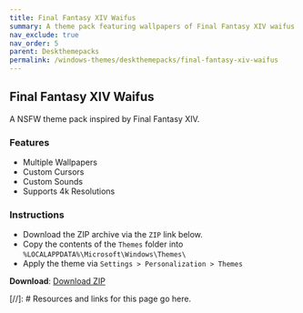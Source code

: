 ```yaml
---
title: Final Fantasy XIV Waifus
summary: A theme pack featuring wallpapers of Final Fantasy XIV waifus.
nav_exclude: true
nav_order: 5
parent: Deskthemepacks
permalink: /windows-themes/deskthemepacks/final-fantasy-xiv-waifus
---
```


## Final Fantasy XIV Waifus
A NSFW theme pack inspired by Final Fantasy XIV.

### Features

- Multiple Wallpapers
- Custom Cursors
- Custom Sounds
- Supports 4k Resolutions

### Instructions

- Download the ZIP archive via the `ZIP` link below.
- Copy the contents of the `Themes` folder into `%LOCALAPPDATA%\Microsoft\Windows\Themes\`
- Apply the theme via `Settings > Personalization > Themes`

**Download**: [Download ZIP] 

<!-- ////////////////////////////////////////////////////////////////////////////////////////////////////////////////////// -->

[//]: # Resources and links for this page go here.

[Download ZIP]: https://gitlab.com/the-back-room/deskthemepacks/nsfw/final-fantasy-xiv-waifus/-/archive/main/final-fantasy-xiv-waifus-main.zip

<!-- ////////////////////////////////////////////////////////////////////////////////////////////////////////////////////// -->
